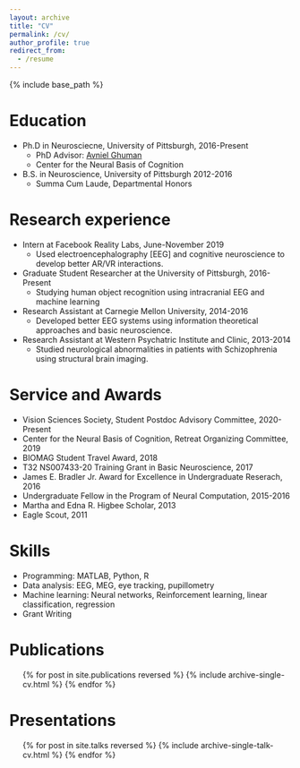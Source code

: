 ```yaml
---
layout: archive
title: "CV"
permalink: /cv/
author_profile: true
redirect_from:
  - /resume
---
```


{% include base_path %}

Education
======
* Ph.D in Neurosciecne, University of Pittsburgh, 2016-Present
   * PhD Advisor: [Avniel Ghuman](https://www.neurosurgery.pitt.edu/people/avniel-singh-ghuman)
   * Center for the Neural Basis of Cognition
* B.S. in Neuroscience, University of Pittsburgh 2012-2016
   * Summa Cum Laude, Departmental Honors

Research experience
======
* Intern at Facebook Reality Labs, June-November 2019
   * Used electroencephalography [EEG] and cognitive neuroscience to develop better AR/VR interactions.
* Graduate Student Researcher at the University of Pittsburgh, 2016-Present
   * Studying human object recognition using intracranial EEG and machine learning
* Research Assistant at Carnegie Mellon University, 2014-2016
   * Developed better EEG systems using information theoretical approaches and basic neuroscience.
* Research Assistant at Western Psychatric Institute and Clinic, 2013-2014
   * Studied neurological abnormalities in patients with Schizophrenia using structural brain imaging.

Service and Awards
=====
* Vision Sciences Society, Student Postdoc Advisory Committee, 2020-Present
* Center for the Neural Basis of Cognition, Retreat Organizing Committee, 2019
* BIOMAG Student Travel Award, 2018
* T32 NS007433-20 Training Grant in Basic Neuroscience, 2017
* James E. Bradler Jr. Award for Excellence in Undergraduate Reserach, 2016
* Undergraduate Fellow in the Program of Neural Computation, 2015-2016
* Martha and Edna R. Higbee Scholar, 2013
* Eagle Scout, 2011

Skills
======
* Programming: MATLAB, Python, R
* Data analysis: EEG, MEG, eye tracking, pupillometry
* Machine learning: Neural networks, Reinforcement learning, linear classification, regression
* Grant Writing


Publications
======
  <ul>{% for post in site.publications reversed %}
    {% include archive-single-cv.html %}
  {% endfor %}</ul>
  
Presentations
======
  <ul>{% for post in site.talks reversed %}
    {% include archive-single-talk-cv.html %}
  {% endfor %}</ul>

